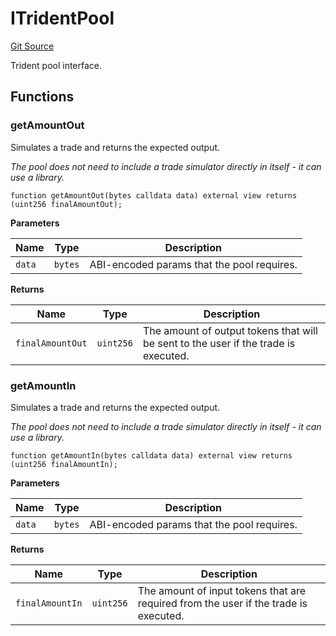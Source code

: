 # ITridentPool
[Git Source](https://github.com/KlimaDAO/klimadao-solidity/blob/0daf6561853dcea28093c3f0ddf1098de21c5de2/src/retirement_v1/interfaces/ITridentPool.sol)

Trident pool interface.


## Functions
### getAmountOut

Simulates a trade and returns the expected output.

*The pool does not need to include a trade simulator directly in itself - it can use a library.*


```solidity
function getAmountOut(bytes calldata data) external view returns (uint256 finalAmountOut);
```
**Parameters**

|Name|Type|Description|
|----|----|-----------|
|`data`|`bytes`|ABI-encoded params that the pool requires.|

**Returns**

|Name|Type|Description|
|----|----|-----------|
|`finalAmountOut`|`uint256`|The amount of output tokens that will be sent to the user if the trade is executed.|


### getAmountIn

Simulates a trade and returns the expected output.

*The pool does not need to include a trade simulator directly in itself - it can use a library.*


```solidity
function getAmountIn(bytes calldata data) external view returns (uint256 finalAmountIn);
```
**Parameters**

|Name|Type|Description|
|----|----|-----------|
|`data`|`bytes`|ABI-encoded params that the pool requires.|

**Returns**

|Name|Type|Description|
|----|----|-----------|
|`finalAmountIn`|`uint256`|The amount of input tokens that are required from the user if the trade is executed.|


